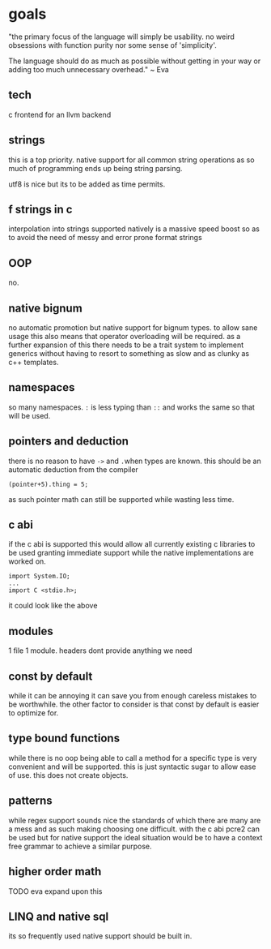# goals

"the primary focus of the language will simply be usability.
no weird obsessions with function purity nor some sense of 'simplicity'.

The language should do as much as possible without getting in your way or adding too much unnecessary overhead." ~ Eva

## tech

c frontend for an llvm backend

## strings

this is a top priority. native support for all common string operations as so much of programming ends up being string parsing.

utf8 is nice but its to be added as time permits.

## f strings in c

interpolation into strings supported natively is a massive speed boost so as to avoid the need of messy and error prone format strings
## OOP

no.

## native bignum

no automatic promotion but native support for bignum types.
to allow sane usage this also means that operator overloading will be required.
as a further expansion of this there needs to be a trait system to implement generics without having to resort to something as slow and as clunky as c++ templates.

## namespaces

so many namespaces. `:` is less typing than `::` and works the same so that will be used.

## pointers and deduction

there is no reason to have `->` and `.`when types are known. this should be an automatic deduction from the compiler

```
(pointer+5).thing = 5;
```

as such pointer math can still be supported while wasting less time.

## c abi

if the c abi is supported this would allow all currently existing c libraries to be used granting immediate support while the native implementations are worked on.

```
import System.IO;
...
import C <stdio.h>;
```

it could look like the above


## modules

1 file 1 module. headers dont provide anything we need

## const by default

while it can be annoying it can save you from enough careless mistakes to be worthwhile. the other factor to consider is that const by default is easier to optimize for.

## type bound functions

while there is no oop being able to call a method for a specific type is very convenient and will be supported. this is just syntactic sugar to allow ease of use. this does not create objects.

## patterns

while regex support sounds nice the standards of which there are many are a mess and as such making choosing one difficult. with the c abi pcre2 can be used but for native support the ideal situation would be to have a context free grammar to achieve a similar purpose.

## higher order math

TODO eva expand upon this

## LINQ and native sql

its so frequently used native support should be built in.
